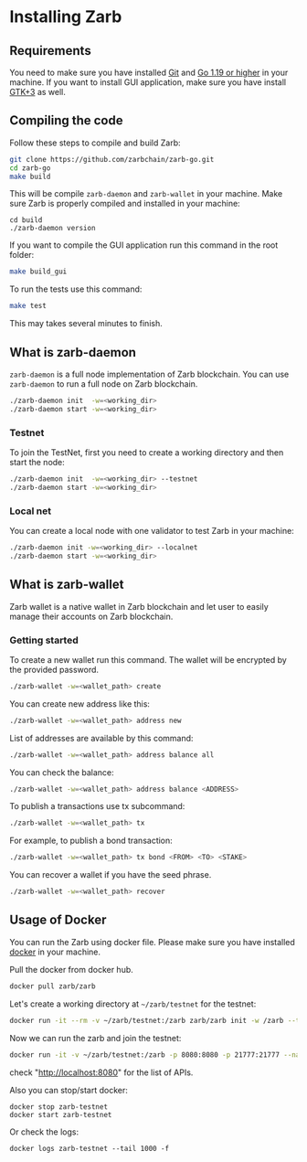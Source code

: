# Installing Zarb

## Requirements

You need to make sure you have installed [Git](https://git-scm.com/downloads)
and [Go 1.19 or higher](https://golang.org/) in your machine.
If you want to install GUI application, make sure you have install
[GTK+3](https://www.gtk.org/docs/getting-started/) as well.

## Compiling the code

Follow these steps to compile and build Zarb:

```bash
git clone https://github.com/zarbchain/zarb-go.git
cd zarb-go
make build
```

This will be compile `zarb-daemon` and `zarb-wallet` in your machine.
Make sure Zarb is properly compiled and installed in your machine:

```
cd build
./zarb-daemon version
```

If you want to compile the GUI application run this command in the root folder:

```bash
make build_gui
```

To run the tests use this command:

```bash
make test
```

This may takes several minutes to finish.


## What is zarb-daemon

`zarb-daemon` is a full node implementation of Zarb blockchain.
You can use `zarb-daemon` to run a full node on Zarb blockchain.

```bash
./zarb-daemon init  -w=<working_dir>
./zarb-daemon start -w=<working_dir>
```

### Testnet

To join the TestNet, first you need to create a working directory
and then start the node:

```bash
./zarb-daemon init  -w=<working_dir> --testnet
./zarb-daemon start -w=<working_dir>
```

### Local net

You can create a local node with one validator to test Zarb in your machine:

 ```bash
 ./zarb-daemon init -w=<working_dir> --localnet
 ./zarb-daemon start -w=<working_dir>
 ```

## What is zarb-wallet

Zarb wallet is a native wallet in Zarb blockchain and let user to easily manage
their accounts on Zarb blockchain.

### Getting started

To create a new wallet run this command. The wallet will be encrypted by the
provided password.

```bash
./zarb-wallet -w=<wallet_path> create
```

You can create new address like this:

```bash
./zarb-wallet -w=<wallet_path> address new
```

List of addresses are available by this command:

```bash
./zarb-wallet -w=<wallet_path> address balance all
```

You can check the balance:

```bash
./zarb-wallet -w=<wallet_path> address balance <ADDRESS>
```

To publish a transactions use tx subcommand:

```bash
./zarb-wallet -w=<wallet_path> tx
```

For example, to publish a bond transaction:

```bash
./zarb-wallet -w=<wallet_path> tx bond <FROM> <TO> <STAKE>
```

You can recover a wallet if you have the seed phrase.

```bash
./zarb-wallet -w=<wallet_path> recover
```


## Usage of Docker

You can run the Zarb using docker file. Please make sure you have installed
[docker](https://docs.docker.com/engine/install/) in your machine.

Pull the docker from docker hub.

```bash
docker pull zarb/zarb
```

Let's create a working directory at `~/zarb/testnet` for the testnet:

```bash
docker run -it --rm -v ~/zarb/testnet:/zarb zarb/zarb init -w /zarb --testnet
```

Now we can run the zarb and join the testnet:

```bash
docker run -it -v ~/zarb/testnet:/zarb -p 8080:8080 -p 21777:21777 --name zarb-testnet zarb/zarb start -w /zarb
```

check "[http://localhost:8080](http://localhost:8080)" for the list of APIs.

Also you can stop/start docker:

```
docker stop zarb-testnet
docker start zarb-testnet
```

Or check the logs:
```
docker logs zarb-testnet --tail 1000 -f
```
